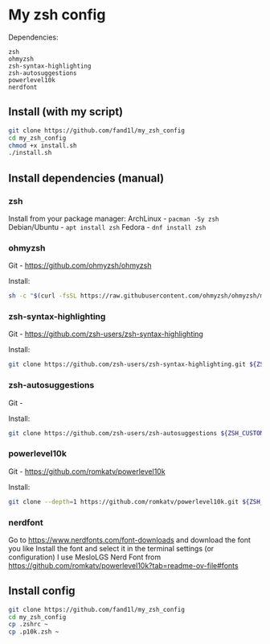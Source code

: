 # My zsh config

Dependencies:
```
zsh
ohmyzsh
zsh-syntax-highlighting
zsh-autosuggestions
powerlevel10k
nerdfont
```

## Install (with my script)
```sh
git clone https://github.com/fand1l/my_zsh_config
cd my_zsh_config
chmod +x install.sh
./install.sh
```


## Install dependencies (manual)
### zsh
Install from your package manager:
ArchLinux - `pacman -Sy zsh`
Debian/Ubuntu - `apt install zsh`
Fedora - `dnf install zsh`

### ohmyzsh
Git - https://github.com/ohmyzsh/ohmyzsh

Install:
```sh
sh -c "$(curl -fsSL https://raw.githubusercontent.com/ohmyzsh/ohmyzsh/master/tools/install.sh)"
```

### zsh-syntax-highlighting
Git - https://github.com/zsh-users/zsh-syntax-highlighting

Install:
```sh
git clone https://github.com/zsh-users/zsh-syntax-highlighting.git ${ZSH_CUSTOM:-~/.oh-my-zsh/custom}/plugins/zsh-syntax-highlighting
```

### zsh-autosuggestions
Git - 

Install:
```sh
git clone https://github.com/zsh-users/zsh-autosuggestions ${ZSH_CUSTOM:-~/.oh-my-zsh/custom}/plugins/zsh-autosuggestions
```

### powerlevel10k
Git - https://github.com/romkatv/powerlevel10k

Install:
```sh
git clone --depth=1 https://github.com/romkatv/powerlevel10k.git ${ZSH_CUSTOM:-$HOME/.oh-my-zsh/custom}/themes/powerlevel10k
```

### nerdfont
Go to https://www.nerdfonts.com/font-downloads and download the font you like
Install the font and select it in the terminal settings (or configuration)
I use MesloLGS Nerd Font from https://github.com/romkatv/powerlevel10k?tab=readme-ov-file#fonts


## Install config
```sh
git clone https://github.com/fand1l/my_zsh_config
cd my_zsh_config
cp .zshrc ~
cp .p10k.zsh ~
```

